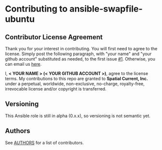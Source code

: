 # Contributing to ansible-swapfile-ubuntu

## Contributor License Agreement

Thank you for your interest in contributing.  You will first need to agree to the license.  Simply post the following paragraph, with "your name" and "your github account" substituted as needed, to the first issue [#1](https://github.com/spatialcurrent/ansible-swapfile-ubuntu/issues/1).  Otherwise, you can email us [here](mailto:opensource@spatialcurrent.io?subject=CLA).

I, **< YOUR NAME > (< YOUR GITHUB ACCOUNT >)**, agree to the license terms.  My contributions to this repo are granted to **Spatial Current, Inc.** under a perpetual, worldwide, non-exclusive, no-charge, royalty-free, irrevocable license and/or copyright is transferred.

## Versioning

This Ansible role is still in alpha (0.x.x), so versioning is not semantic yet.

## Authors

See [AUTHORS](https://github.com/spatialcurrent/ansible-swapfile-ubuntu/blob/master/AUTHORS) for a list of contributors.
